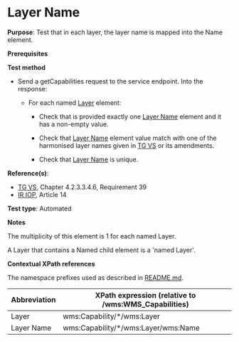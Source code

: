 # Layer Name

**Purpose**: Test that in each layer, the layer name is mapped into the Name element.

**Prerequisites**

**Test method**

* Send a getCapabilities request to the service endpoint. Into the response:

  * For each named [Layer](#layer) element:

    * Check that is provided exactly one [Layer Name](#layerName) element and it has a non-empty value.

    * Check that [Layer Name](#layerName) element value match with one of the harmonised layer names given in [TG VS](./README.md#ref_TG_VS) or its amendments.

    * Check that [Layer Name](#layerName) is unique.

**Reference(s)**:
* [TG VS](./README.md#ref_TG_VS), Chapter 4.2.3.3.4.6, Requirement 39
* [IR IOP](./README.md#ref_IR_IOP), Article 14

**Test type**: Automated

**Notes**

The multiplicity of this element is 1 for each named Layer.

A Layer that contains a Named child element is a 'named Layer'.

**Contextual XPath references**

The namespace prefixes used as described in [README.md](./README.md#namespaces).

Abbreviation                                               |  XPath expression (relative to /wms:WMS_Capabilities)
---------------------------------------------------------- | -------------------------------------------------------------------------
Layer <a name="layer"></a> | wms:Capability/*/wms:Layer
Layer Name <a name="layerName"></a> | wms:Capability/*/wms:Layer/wms:Name
